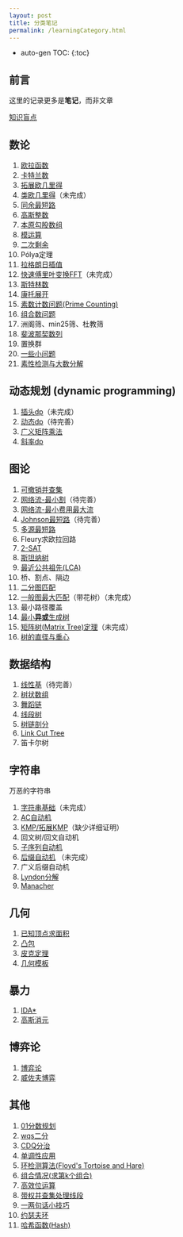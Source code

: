```yaml
---
layout: post
title: 分类笔记
permalink: /learningCategory.html
---
```


* auto-gen TOC:
{:toc}


## 前言

这里的记录更多是**笔记**，而非文章



[知识盲点](/post/知识盲点.html)



## 数论

1.  [欧拉函数](/post/category/数论/欧拉函数.html)
2.  [卡特兰数](/post/category/数论/卡特兰数.html)
3.  [拓展欧几里得](/post/category/数论/拓展欧几里得.html)
4.  [类欧几里得](/post/category/数论/类欧几里得.html)（未完成）
5.  [同余最短路](/post/category/数论/同余最短路.html)
6.  [高斯整数](/post/category/数论/高斯整数.html)
7.  [本原勾股数组](/post/category/数论/本原勾股数组.html)
8.  [模运算](/post/category/数论/模运算.html)
9.  [二次剩余](/post/category/数论/二次剩余.html)
10.  Pólya定理
11.  [拉格朗日插值](/post/category/数论/拉格朗日插值.html)
12.  [快速傅里叶变换FFT](/post/category/数论/快速傅里叶变换.html)（未完成）
13.  [斯特林数](/post/category/数论/斯特林数.html)
14.  [康托展开](/post/category/数论/康托展开.html)
15.  [素数计数问题(Prime Counting)](/post/category/数论/素数计数问题.html)
17.  [组合数问题](/post/category/数论/组合数问题.html)
19.  洲阁筛、min25筛、杜教筛
20.  [斐波那契数列](/post/category/数论/斐波那契数列.html)
21.  置换群
22.  [一些小问题](/post/category/数论/一些小问题.html)
22.  [素性检测与大数分解](/post/category/数论/素性检测与大数分解.html)



## 动态规划 (dynamic programming)

1.  [插头dp](/post/category/动态规划/插头dp.html)（未完成）
2.  [动态dp](/post/category/动态规划/动态dp.html)（待完善）
3.  [广义矩阵乘法](/post/category/动态规划/广义矩阵乘法.html)
4.  [斜率dp](/post/category/动态规划/斜率dp.html)



## 图论

1.  [可撤销并查集](/post/category/图论/可撤销并查集.html)
2.  [网络流-最小割](/post/category/图论/网络流-最小割.html)（待完善）
3.  [网络流-最小费用最大流](/post/category/图论/网络流-最小费用最大流.html)
4.  [Johnson最短路](/post/category/图论/Johnson最短路.html)（待完善）
5.  [多源最短路](/post/category/图论/多源最短路.html)
6.  Fleury求欧拉回路
7.  [2-SAT](/post/category/图论/2-SAT.html)
9.  [斯坦纳树](/post/category/图论/斯坦纳树.html)
10.  [最近公共祖先(LCA)](/post/category/图论/最近公共祖先LCA.html)
11.  桥、割点、隔边
12.  [二分图匹配](/post/category/图论/二分图匹配.html)
13.  [一般图最大匹配](/post/category/图论/一般图最大匹配.html)（带花树）（未完成）
14.  最小路径覆盖
15.  [最小**异或**生成树](/post/category/图论/最小异或生成树.html)
16.  [矩阵树(Matrix Tree)定理](/post/category/图论/矩阵树定理.html)（未完成）
16.  [树的直径与重心](/post/category/图论/树的直径与重心.html)



## 数据结构

1.  [线性基](/post/category/数据结构/线性基.html)（待完善）
2.  [树状数组](/post/category/数据结构/树状数组.html)
3.  [舞蹈链](/post/category/数据结构/舞蹈链.html)
4.  [线段树](/post/category/数据结构/线段树.html)
5.  [树链剖分](/post/category/数据结构/树链剖分.html)
6.  [Link Cut Tree](/post/category/数据结构/Link_Cut_Tree.html)
7.  笛卡尔树



## 字符串

万恶的字符串

1.  [字符串基础](/post/category/字符串/字符串基础.html)（未完成）
2.  [AC自动机](/post/category/字符串/AC自动机.html)
3.  [KMP/拓展KMP](/post/category/字符串/KMP.html)（缺少详细证明）
5.  回文树/回文自动机
6.  [子序列自动机](/post/category/字符串/子序列自动机.html)
7.  [后缀自动机](/post/category/字符串/后缀自动机.html) （未完成）
8.  广义后缀自动机
9.  [Lyndon分解](/post/category/字符串/Lyndon分解.html)
9.  [Manacher](/post/category/字符串/Manacher.html)



## 几何

1.  [已知顶点求面积](/post/category/几何/已知顶点求面积.html)
2.  [凸包](/post/category/几何/凸包.html)
3.  [皮克定理](/post/category/几何/皮克定理.html)
4.  [几何模板](/post/category/几何/几何模板.html)



## 暴力

1.  [IDA*](/post/category/暴力/IDA.html)
2.  [高斯消元](/post/category/暴力/高斯消元.html)




## 博弈论

1.  [博弈论](/post/category/博弈论/博弈论概述.html)
2.  [威佐夫博弈](/post/category/博弈论/威佐夫博弈.html)



## 其他

1.  [01分数规划](/post/category/其他/01分数规划.html)
2.  [wqs二分](/post/category/其他/wqs二分.html)
3.  [CDQ分治](/post/category/其他/CDQ分治.html)
4.  [单调性应用](/post/category/其他/单调性应用.html)
5.  [环检测算法(Floyd's Tortoise and Hare)](/post/category/其他/环检测算法.html)
6.  [组合情况(求第k个组合)](/post/category/其他/组合情况.html)
7.  [高效位运算](/post/category/其他/高效位运算.html)
9.  [带权并查集处理线段](/post/category/其他/带权并查集处理线段.html)
10.  [一两句话小技巧](/post/category/其他/一两句话小技巧.html)
11.  [约瑟夫环](/post/category/其他/约瑟夫环.html)
11.  [哈希函数(Hash)](/post/category/其他/哈希函数.html)


